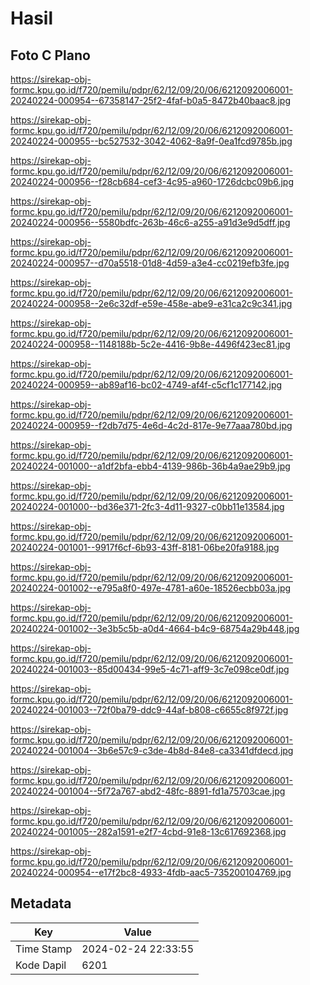 # Hasil

## Foto C Plano

https://sirekap-obj-formc.kpu.go.id/f720/pemilu/pdpr/62/12/09/20/06/6212092006001-20240224-000954--67358147-25f2-4faf-b0a5-8472b40baac8.jpg

https://sirekap-obj-formc.kpu.go.id/f720/pemilu/pdpr/62/12/09/20/06/6212092006001-20240224-000955--bc527532-3042-4062-8a9f-0ea1fcd9785b.jpg

https://sirekap-obj-formc.kpu.go.id/f720/pemilu/pdpr/62/12/09/20/06/6212092006001-20240224-000956--f28cb684-cef3-4c95-a960-1726dcbc09b6.jpg

https://sirekap-obj-formc.kpu.go.id/f720/pemilu/pdpr/62/12/09/20/06/6212092006001-20240224-000956--5580bdfc-263b-46c6-a255-a91d3e9d5dff.jpg

https://sirekap-obj-formc.kpu.go.id/f720/pemilu/pdpr/62/12/09/20/06/6212092006001-20240224-000957--d70a5518-01d8-4d59-a3e4-cc0219efb3fe.jpg

https://sirekap-obj-formc.kpu.go.id/f720/pemilu/pdpr/62/12/09/20/06/6212092006001-20240224-000958--2e6c32df-e59e-458e-abe9-e31ca2c9c341.jpg

https://sirekap-obj-formc.kpu.go.id/f720/pemilu/pdpr/62/12/09/20/06/6212092006001-20240224-000958--1148188b-5c2e-4416-9b8e-4496f423ec81.jpg

https://sirekap-obj-formc.kpu.go.id/f720/pemilu/pdpr/62/12/09/20/06/6212092006001-20240224-000959--ab89af16-bc02-4749-af4f-c5cf1c177142.jpg

https://sirekap-obj-formc.kpu.go.id/f720/pemilu/pdpr/62/12/09/20/06/6212092006001-20240224-000959--f2db7d75-4e6d-4c2d-817e-9e77aaa780bd.jpg

https://sirekap-obj-formc.kpu.go.id/f720/pemilu/pdpr/62/12/09/20/06/6212092006001-20240224-001000--a1df2bfa-ebb4-4139-986b-36b4a9ae29b9.jpg

https://sirekap-obj-formc.kpu.go.id/f720/pemilu/pdpr/62/12/09/20/06/6212092006001-20240224-001000--bd36e371-2fc3-4d11-9327-c0bb11e13584.jpg

https://sirekap-obj-formc.kpu.go.id/f720/pemilu/pdpr/62/12/09/20/06/6212092006001-20240224-001001--9917f6cf-6b93-43ff-8181-06be20fa9188.jpg

https://sirekap-obj-formc.kpu.go.id/f720/pemilu/pdpr/62/12/09/20/06/6212092006001-20240224-001002--e795a8f0-497e-4781-a60e-18526ecbb03a.jpg

https://sirekap-obj-formc.kpu.go.id/f720/pemilu/pdpr/62/12/09/20/06/6212092006001-20240224-001002--3e3b5c5b-a0d4-4664-b4c9-68754a29b448.jpg

https://sirekap-obj-formc.kpu.go.id/f720/pemilu/pdpr/62/12/09/20/06/6212092006001-20240224-001003--85d00434-99e5-4c71-aff9-3c7e098ce0df.jpg

https://sirekap-obj-formc.kpu.go.id/f720/pemilu/pdpr/62/12/09/20/06/6212092006001-20240224-001003--72f0ba79-ddc9-44af-b808-c6655c8f972f.jpg

https://sirekap-obj-formc.kpu.go.id/f720/pemilu/pdpr/62/12/09/20/06/6212092006001-20240224-001004--3b6e57c9-c3de-4b8d-84e8-ca3341dfdecd.jpg

https://sirekap-obj-formc.kpu.go.id/f720/pemilu/pdpr/62/12/09/20/06/6212092006001-20240224-001004--5f72a767-abd2-48fc-8891-fd1a75703cae.jpg

https://sirekap-obj-formc.kpu.go.id/f720/pemilu/pdpr/62/12/09/20/06/6212092006001-20240224-001005--282a1591-e2f7-4cbd-91e8-13c617692368.jpg

https://sirekap-obj-formc.kpu.go.id/f720/pemilu/pdpr/62/12/09/20/06/6212092006001-20240224-000954--e17f2bc8-4933-4fdb-aac5-735200104769.jpg


## Metadata

| Key        | Value               |
| ---------- | ------------------- |
| Time Stamp | 2024-02-24 22:33:55 |
| Kode Dapil | 6201                |



